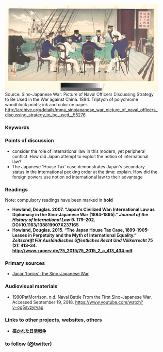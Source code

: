 ![naval officers discussing strategy](images/55276.jpg)
Source: Sino-Japanese War: Picture of Naval Officers Discussing Strategy to Be Used in the War against China. 1894. Triptych of polychrome woodblock prints; ink and color on paper. http://archive.org/details/mma_sinojapanese_war_picture_of_naval_officers_discussing_strategy_to_be_used__55276.


### Keywords


### Points of discussion

* consider the role of international law in this modern, yet peripheral conflict. How did Japan attempt to exploit the notion of international law?
* The Japanese 'House Tax' case demonstrates Japan's secondary status in the international pecking order at the time: explain. How did the foreign powers use notion od international law to their advantage


### Readings
Note: compulsory readings have been marked in **bold**

* **Howland, Douglas. 2007. “Japan’s Civilized War: International Law as Diplomacy in the Sino-Japanese War (1894-1895).” *Journal of the History of International Law* 9: 179–202. DOI:10.1163/138819907X237165**
* **Howland, Douglas. 2015. “The Japan House Tax Case, 1899-1905: Leases in Perpetuity and the Myth of International Equality.” *Zeitschrift Für Ausländisches öffentliches Recht Und Völkerrecht* 75 (2): 413–34. http://www.zaoerv.de/75_2015/75_2015_2_a_413_434.pdf.**

### Primary sources

* [Jacar 'topics': the Sino-Japanese War](https://www.jacar.go.jp/topicsfromjacar/01_warissues/index01_003.html)

### Audiovisual materials

* 1990PatMorrison. n.d. Naval Battle From the First Sino-Japanese War. Accessed September 19, 2018. https://www.youtube.com/watch?v=og5svzyrvag.


### Links to other projects, websites, others

* **[描かれた日清戦争](https://www.jacar.go.jp/jacarbl-fsjwar-j/index.html)**


### to follow (@twitter)

